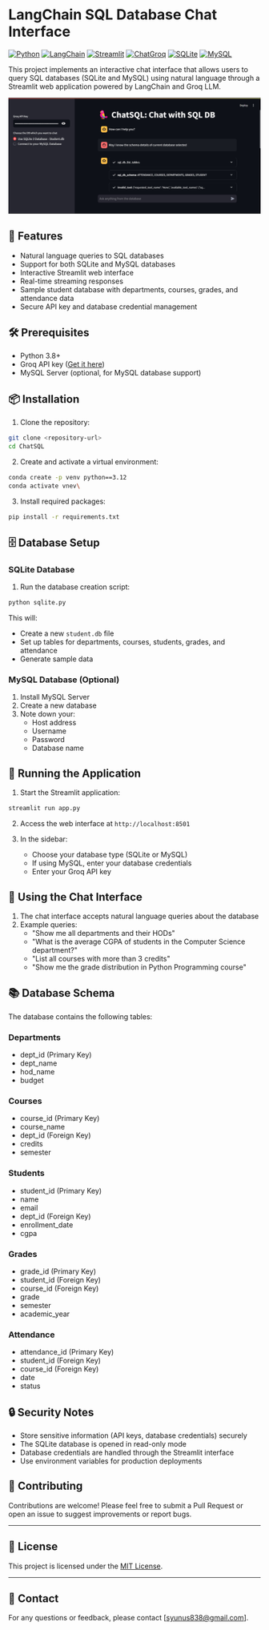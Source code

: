 # LangChain SQL Database Chat Interface

[![Python](https://img.shields.io/badge/Python-3.8+-blue?logo=python&logoColor=white)](https://www.python.org/)
[![LangChain](https://img.shields.io/badge/LangChain-Framework-blue)](https://langchain.io/)
[![Streamlit](https://img.shields.io/badge/Streamlit-User%20Interface-green)](https://streamlit.io/)
[![ChatGroq](https://img.shields.io/badge/ChatGroq-Language%20Model-orange)](https://www.groq.com/)
[![SQLite](https://img.shields.io/badge/SQLite-Database-blue)](https://www.sqlite.org/)
[![MySQL](https://img.shields.io/badge/MySQL-Database-blue)](https://www.mysql.com/)

This project implements an interactive chat interface that allows users to query SQL databases (SQLite and MySQL) using natural language through a Streamlit web application powered by LangChain and Groq LLM.

![](Images\Screenshot.jpg)
## 🌟 Features

- Natural language queries to SQL databases
- Support for both SQLite and MySQL databases
- Interactive Streamlit web interface
- Real-time streaming responses
- Sample student database with departments, courses, grades, and attendance data
- Secure API key and database credential management

## 🛠️ Prerequisites

- Python 3.8+
- Groq API key ([Get it here](https://console.groq.com))
- MySQL Server (optional, for MySQL database support)

## 📦 Installation

1. Clone the repository:
```bash
git clone <repository-url>
cd ChatSQL
```

2. Create and activate a virtual environment:
```bash
conda create -p venv python==3.12
conda activate vnev\
```


3. Install required packages:
```bash
pip install -r requirements.txt
```


## 🗄️ Database Setup

### SQLite Database
1. Run the database creation script:
```bash
python sqlite.py
```

This will:
- Create a new `student.db` file
- Set up tables for departments, courses, students, grades, and attendance
- Generate sample data

### MySQL Database (Optional)
1. Install MySQL Server
2. Create a new database
3. Note down your:
   - Host address
   - Username
   - Password
   - Database name

## 🚀 Running the Application

1. Start the Streamlit application:
```bash
streamlit run app.py
```

2. Access the web interface at `http://localhost:8501`

3. In the sidebar:
   - Choose your database type (SQLite or MySQL)
   - If using MySQL, enter your database credentials
   - Enter your Groq API key

## 💬 Using the Chat Interface

1. The chat interface accepts natural language queries about the database
2. Example queries:
   - "Show me all departments and their HODs"
   - "What is the average CGPA of students in the Computer Science department?"
   - "List all courses with more than 3 credits"
   - "Show me the grade distribution in Python Programming course"

## 📚 Database Schema

The database contains the following tables:

### Departments
- dept_id (Primary Key)
- dept_name
- hod_name
- budget

### Courses
- course_id (Primary Key)
- course_name
- dept_id (Foreign Key)
- credits
- semester

### Students
- student_id (Primary Key)
- name
- email
- dept_id (Foreign Key)
- enrollment_date
- cgpa

### Grades
- grade_id (Primary Key)
- student_id (Foreign Key)
- course_id (Foreign Key)
- grade
- semester
- academic_year

### Attendance
- attendance_id (Primary Key)
- student_id (Foreign Key)
- course_id (Foreign Key)
- date
- status

## 🔒 Security Notes

- Store sensitive information (API keys, database credentials) securely
- The SQLite database is opened in read-only mode
- Database credentials are handled through the Streamlit interface
- Use environment variables for production deployments

## 🤝 Contributing

Contributions are welcome! Please feel free to submit a Pull Request or open an issue to suggest improvements or report bugs.

---

## 📝 License

This project is licensed under the [MIT License](LICENSE).

---

## 👥 Contact

For any questions or feedback, please contact [syunus838@gmail.com].

